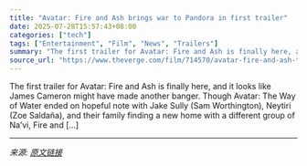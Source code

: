 ```yaml
---
title: "Avatar: Fire and Ash brings war to Pandora in first trailer"
date: 2025-07-28T15:57:43+08:00
categories: ["tech"]
tags: ["Entertainment", "Film", "News", "Trailers"]
summary: "The first trailer for Avatar: Fire and Ash is finally here, and it looks like James Cameron might have made another banger. Though Avatar: The Way of Water ended on hopeful note with Jake Sully (Sam W"
source_url: "https://www.theverge.com/film/714570/avatar-fire-and-ash-trailer"
---
```


The first trailer for Avatar: Fire and Ash is finally here, and it looks like James Cameron might have made another banger. Though Avatar: The Way of Water ended on hopeful note with Jake Sully (Sam Worthington), Neytiri (Zoe Saldaña), and their family finding a new home with a different group of Na&#8217;vi, Fire and [&#8230;]

---

*来源: [原文链接](https://www.theverge.com/film/714570/avatar-fire-and-ash-trailer)*
